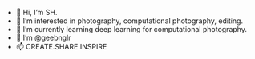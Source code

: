 - 👋 Hi, I’m SH.
- 👀 I’m interested in photography, computational photography, editing.
- 🌱 I’m currently learning deep learning for computational photography.
- 💞️ I’m @geebnglr
- 📫 CREATE.SHARE.INSPIRE

<!---
geebnglr/geebnglr is a ✨ special ✨ repository because its `README.md` (this file) appears on your GitHub profile.
You can click the Preview link to take a look at your changes.
--->
